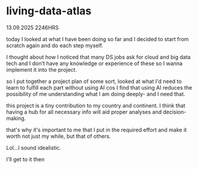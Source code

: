 # living-data-atlas

13.09.2025
2246HRS

today I looked at what I have been doing so far and I decided to start from scratch again and do each step myself.

I thought about how I noticed that many DS jobs ask for cloud and big data tech and I don't have any knowledge or experience of these so I wanna implement it into the project.

so I put together a project plan of some sort, looked at what I'd need to learn to fulfill each part without using AI cos I find that using AI reduces the possibility of me understanding what I am doing deeply- and I need that.

this project is a tiny contribution to my country and continent. I think that having a hub for all necessary info will aid proper analyses and decision-making. 

that's why it's important to me that I put in the required effort and make it worth not just my while, but that of others.

Lol...I sound idealistic.

I'll get to it then